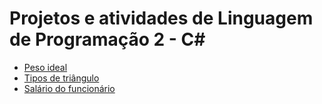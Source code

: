# Projetos e atividades de Linguagem de Programação 2 - C#

- [Peso ideal](./peso-ideal)
- [Tipos de triângulo](./tipos-triangulo)
- [Salário do funcionário](./SalarioFuncionario)